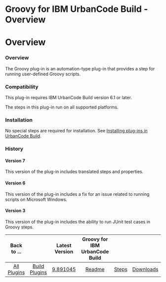 
Groovy for IBM UrbanCode Build - Overview
=========================================

# Overview



### Overview




 


The Groovy plug-in is an automation-type plug-in that provides a step for running user-defined 
Groovy scripts.


### Compatibility


This plug-in requires IBM UrbanCode Build version 6.1 or later.


The steps in 
this plug-in run on all supported platforms.


### Installation


No special steps are required for installation. See 
[Installing plug-ins in UrbanCode 
Build](http://www-01.ibm.com/support/knowledgecenter/#!/SS8NMD_6.1.2/com.ibm.ucbuild.doc/topics/plugin_ch.html 
"Installing plug-ins in UrbanCode Build").


### History


#### Version 7


This version of the plug-in includes 
translated steps and properties.


#### Version 6


This version of the plug-in includes a fix for an issue related to 
running scripts on Microsoft Windows.


#### Version 3


This version of the plug-in includes the ability to run JUnit 
test cases in Groovy steps.




|Back to ...||Latest Version|Groovy for IBM UrbanCode Build |||
| :---: | :---: | :---: | :---: | :---: | :---: |
|[All Plugins](../../index.md)|[Build Plugins](../README.md)|[9.891045](https://raw.githubusercontent.com/UrbanCode/IBM-UCB-PLUGINS/main/files/Groovy/Groovy-9.891045.zip)|[Readme](README.md)|[Steps](steps.md)|[Downloads](downloads.md)|
